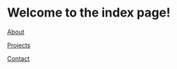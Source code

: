 # Welcome to the index page!

[About](about.md)

[Projects](/projects/code/index.md)

[Contact](contact.md)

